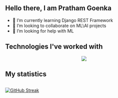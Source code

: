 <!--
**prathamthe1st/prathamthe1st** is a ✨ _special_ ✨ repository because its `README.md` (this file) appears on your GitHub profile.

Here are some ideas to get you started:

- 🔭 I’m currently working on ...
- 🌱 I’m currently learning ...
- 👯 I’m looking to collaborate on ...
- 🤔 I’m looking for help with ...
- 💬 Ask me about ...
- 📫 How to reach me: ...
- 😄 Pronouns: ...
- ⚡ Fun fact: ...
-->

## Hello there, I am Pratham Goenka

- 🌱 I’m currently learning Django REST Framework
- 👯 I’m looking to collaborate on ML\AI projects
- 🤔 I’m looking for help with ML

## Technologies I've worked with

<p align="center">
  <a href="https://skillicons.dev">
    <img src="https://skillicons.dev/icons?i=c,cpp,py,html,css,bootstrap,js,django,postman,postgres,mysql,mongodb,figma,vscode,git,bash,vercel,github" />
  </a>
</p>

## My statistics

<div align="center" style="display:flex;flex-direction:row">

[![GitHub Streak](https://github-readme-streak-stats.herokuapp.com/?user=prathamthe1st&theme=react)](https://git.io/streak-stats)

</div>
